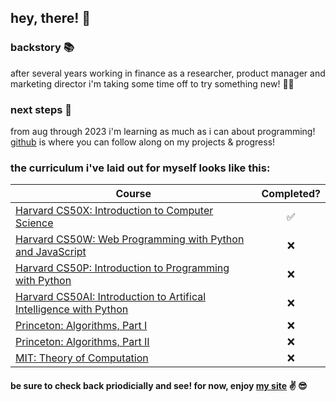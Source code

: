 ## hey, there! 👋

### backstory 📚
after several years working in finance as a researcher, product manager and marketing director i'm taking some time off to try something new! 🧑‍💻

### next steps 👣
from aug through 2023 i'm learning as much as i can about programming! [github](https://github.com/mikeygough) is where you can follow along on my projects & progress!


### the curriculum i've laid out for myself looks like this:

| Course                                                              | Completed? |
| ------------------------------------------------------------------- | :---------:|
| [Harvard CS50X: Introduction to Computer Science](https://www.edx.org/course/introduction-computer-science-harvardx-cs50x)                     | ✅         |
| [Harvard CS50W: Web Programming with Python and JavaScript](https://www.edx.org/course/cs50s-web-programming-with-python-and-javascript)           | ❌         |
| [Harvard CS50P: Introduction to Programming with Python](https://www.edx.org/course/cs50s-introduction-to-programming-with-python)              | ❌         |
| [Harvard CS50AI: Introduction to Artifical Intelligence with Python](https://www.edx.org/course/cs50s-introduction-to-artificial-intelligence-with-python)  | ❌         |
| [Princeton: Algorithms, Part I](https://www.coursera.org/learn/algorithms-part1)  | ❌         |
| [Princeton: Algorithms, Part II](https://www.coursera.org/learn/algorithms-part2)  | ❌         |
| [MIT: Theory of Computation](https://ocw.mit.edu/courses/18-404j-theory-of-computation-fall-2020/)  | ❌         |

#### be sure to check back priodicially and see! for now, enjoy [my site](https://mikeygough.github.io/) :v: 😎
